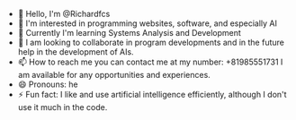 - 👋 Hello, I'm @Richardfcs
- 👀 I'm interested in programming websites, software, and especially AI
- 🌱 Currently I'm learning Systems Analysis and Development
- 💞️ I am looking to collaborate in program developments and in the future help in the development of AIs.
- 📫 How to reach me you can contact me at my number: +81985551731 I am available for any opportunities and experiences.
- 😄 Pronouns: he
- ⚡ Fun fact: I like and use artificial intelligence efficiently, although I don't use it much in the code.

<!---
Richardfcs/Richardfcs is a ✨ special ✨ repository because its `README.md` (this file) appears on your GitHub profile.
You can click the Preview link to take a look at your changes.
--->
